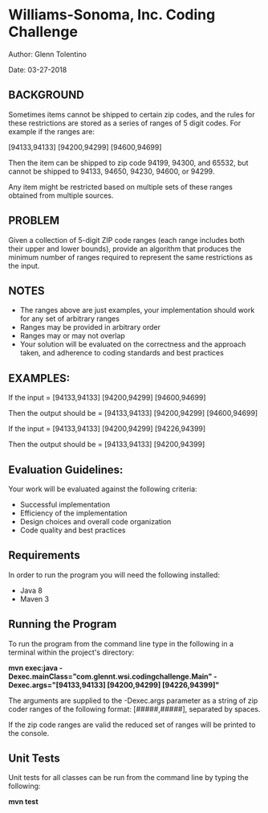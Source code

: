 <h1>Williams-Sonoma, Inc. Coding Challenge</h1>
<p>Author: Glenn Tolentino</p>
<p>Date: 03-27-2018</p>

<h2>BACKGROUND</h2>
<p>Sometimes items cannot be shipped to certain zip codes, and the rules for these restrictions are stored as a series of ranges of 5 digit codes. For example if the ranges are:</p>
<p>[94133,94133] [94200,94299] [94600,94699]</p>
<p>Then the item can be shipped to zip code 94199, 94300, and 65532, but cannot be shipped to 94133, 94650, 94230, 94600, or 94299.</p>
<p>Any item might be restricted based on multiple sets of these ranges obtained from multiple sources.</p>

<h2>PROBLEM</h2>
<p>Given a collection of 5-digit ZIP code ranges (each range includes both their upper and lower bounds), provide an algorithm that produces the minimum number of ranges required to represent the same restrictions as the input.</p>

<h2>NOTES</h2>
<ul>
  <li>The ranges above are just examples, your implementation should work for any set of arbitrary ranges</li>
  <li>Ranges may be provided in arbitrary order</li>
  <li>Ranges may or may not overlap</li>
  <li>Your solution will be evaluated on the correctness and the approach taken, and adherence to coding standards and best practices</li>
</ul>
<h2>EXAMPLES:</h2>
<p>If the input = [94133,94133] [94200,94299] [94600,94699]</p>
<p>Then the output should be = [94133,94133] [94200,94299] [94600,94699]</p>
<p>If the input = [94133,94133] [94200,94299] [94226,94399]</p>
<p>Then the output should be = [94133,94133] [94200,94399]</p>

<h2>Evaluation Guidelines:</h2>
<p>Your work will be evaluated against the following criteria:</p>
<ul>
  <li>Successful implementation</li>
  <li>Efficiency of the implementation</li>
  <li>Design choices and overall code organization</li>
  <li>Code quality and best practices</li>
</ul>  

<h2>Requirements</h2>
<p>In order to run the program you will need the following installed:</p>
<ul>
  <li>Java 8</li>
  <li>Maven 3</li>
</ul>

<h2>Running the Program</h2>
<p>To run the program from the command line type in the following in a terminal within the project's directory:</p>
<p><strong>mvn exec:java -Dexec.mainClass="com.glennt.wsi.codingchallenge.Main" -Dexec.args="[94133,94133] [94200,94299] [94226,94399]"</strong></p>
<p>The arguments are supplied to the -Dexec.args parameter as a string of zip coder ranges of the following format: [#####,#####], separated by spaces.</p>
<p>If the zip code ranges are valid the reduced set of ranges will be printed to the console.</p>

<h2>Unit Tests</h2>
<p>Unit tests for all classes can be run from the command line by typing the following:</p>
<p><strong>mvn test</strong></p>


